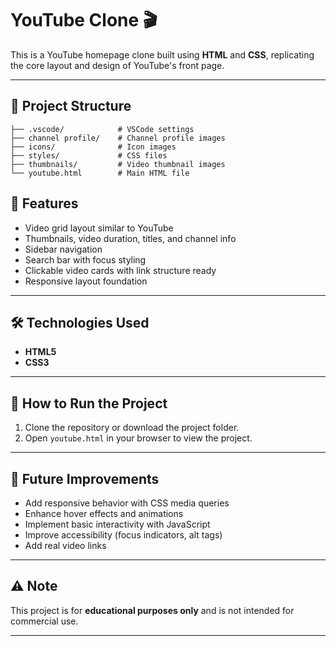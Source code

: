 # YouTube Clone 🎬

This is a YouTube homepage clone built using **HTML** and **CSS**, replicating the core layout and design of YouTube's front page.

---

## 📁 Project Structure

```
├── .vscode/            # VSCode settings 
├── channel profile/    # Channel profile images
├── icons/              # Icon images 
├── styles/             # CSS files
├── thumbnails/         # Video thumbnail images
└── youtube.html        # Main HTML file
```


## 🌟 Features

- Video grid layout similar to YouTube  
- Thumbnails, video duration, titles, and channel info  
- Sidebar navigation  
- Search bar with focus styling  
- Clickable video cards with link structure ready  
- Responsive layout foundation  

---

## 🛠️ Technologies Used

- **HTML5**  
- **CSS3**  

---

## 🚀 How to Run the Project

1. Clone the repository or download the project folder.  
2. Open `youtube.html` in your browser to view the project.  

---

## 🎯 Future Improvements

- Add responsive behavior with CSS media queries  
- Enhance hover effects and animations  
- Implement basic interactivity with JavaScript  
- Improve accessibility (focus indicators, alt tags)  
- Add real video links  

---

## ⚠️ Note

This project is for **educational purposes only** and is not intended for commercial use.

---

